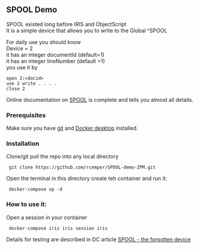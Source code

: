 ## SPOOL Demo

SPOOL existed long before IRIS and ObjectScript   
It is a simple device that allows you to write to the Global ^SPOOL 

For daily use you should know   
Device = 2    
it has an integer documentId (default=1)   
it has an integer lineNumber (default =1)    
you use it by  
```
open 2:<docid>
use 2 write . . . .  
close 2
```
Online documentation on [SPOOL](http://docs.intersystems.com/latest/csp/docbook/DocBook.UI.Page.cls?KEY=GIOD_spool) is complete and tells you almost all details.   

### Prerequisites  
Make sure you have [git](https://git-scm.com/book/en/v2/Getting-Started-Installing-Git) and [Docker desktop](https://www.docker.com/products/docker-desktop) installed.   
### Installation   
Clone/git pull the repo into any local directory  
```
 git clone https://github.com/rcemper/SPOOL-demo-ZPM.git   
```
Open the terminal in this directory create teh container and run it:   
```
 docker-compose up -d
```
### How to use it:   

Open a session in your container   
```
 docker-compose iris iris session iris
 ```
Details for testing are described in DC article [SPOOL - the forgotten device](https://community.intersystems.com/post/spool-forgotten-device)   
